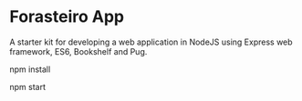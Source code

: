 # Forasteiro App

A starter kit for developing a web application in NodeJS using Express web framework, ES6, Bookshelf and Pug.

npm install

npm start
